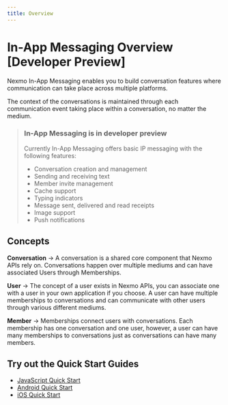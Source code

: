 ```yaml
---
title: Overview
---
```


# In-App Messaging Overview [Developer Preview]

Nexmo In-App Messaging enables you to build conversation features where communication can take place across multiple platforms.

The context of the conversations is maintained through each communication event taking place within a conversation, no matter the medium.

> ### In-App Messaging is in developer preview
>
> Currently In-App Messaging offers basic IP messaging with the following features:
>
> * Conversation creation and management
> * Sending and receiving text
> * Member invite management
> * Cache support
> * Typing indicators
> * Message sent, delivered and read receipts
> * Image support
> * Push notifications

## Concepts

**Conversation**
    -> A conversation is a shared core component that Nexmo APIs rely on. Conversations happen over multiple mediums and can have associated Users through Memberships.

**User**
    -> The concept of a user exists in Nexmo APIs, you can associate one with a user in your own application if you choose. A user can have multiple memberships to conversations and can communicate with other users through various different mediums.

**Member**
    -> Memberships connect users with conversations. Each membership has one conversation and one user, however, a user can have many memberships to conversations just as conversations can have many members.

## Try out the Quick Start Guides

* [JavaScript Quick Start](/stitch/in-app-messaging/guides/simple-conversation/javascript)
* [Android Quick Start](/stitch/in-app-messaging/guides/simple-conversation/android)
* [iOS Quick Start](/stitch/in-app-messaging/guides/simple-conversation/ios)
